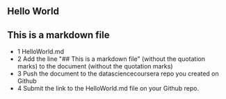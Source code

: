 ## Hello World
## This is a markdown file
* 	1	HelloWorld.md
*	2	Add the line "## This is a markdown file" (without the quotation marks) to the document (without the quotation marks)
*	3	Push the document to the datasciencecoursera repo you created on Github
*	4	Submit the link to the HelloWorld.md file on your Github repo. 
